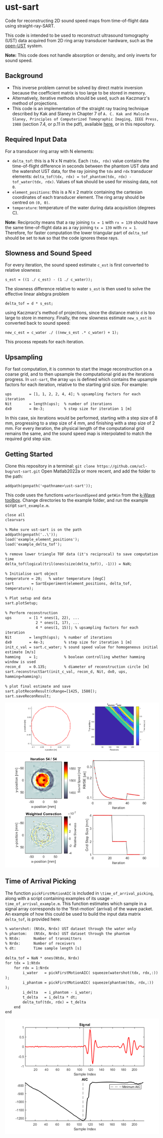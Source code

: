 # ust-sart
Code for reconstructing 2D sound speed maps from time-of-flight data using straight-ray-SART.

This code is intended to be used to reconstruct ultrasound tomography (UST) data acquired from 2D ring array transducer hardware, such as the [open-UST](https://github.com/morganjroberts/open-UST) system.

**Note:** This code does not handle absorption or density, and only inverts for sound speed.

## Background

- This inverse problem cannot be solved by direct matrix inversion because the coefficient matrix is too large to be stored in memory.
- Alternatively, iterative methods should be used, such as Kaczmarz's method of projections.
- This code is an implementation of the straight ray tracing technique described by Kak and Slaney in Chapter 7 of `A. C. Kak and Malcolm Slaney, Principles of Computerized Tomographic Imaging, IEEE Press, 1988` (section 7.4, or p.11 in the pdf), available [here](https://www.slaney.org/pct/pct-toc.html), or in this repository.

## Required Input Data
For a transducer ring array with N elements:

- `delta_tof`: this is a N x N matrix. Each `(tdx, rdx)` value contains the time-of-flight difference in seconds between the phantom UST data and the watershot UST data, for the ray joining the `tdx` and `rdx` transducer elements: `delta_tof(tdx, rdx) = tof_phantom(tdx, rdx) - tof_water(tdx, rdx)`. Values of `NaN` should be used for missing data, not `0`.
- `element_positions`: this is a N x 2 matrix containing the cartesian coordinates of each transducer element. The ring array should be centred on `(0, 0)`.
- `temperature`: temperature of the water during data acquisition (degrees C).

**Note:** Reciprocity means that a ray joining `tx = 1` with `rx = 139` should have the same time-of-flight data as a ray joining `tx = 139` with `rx = 1`. Therefore, for faster computation the lower triangular part of `delta_tof` should be set to `NaN` so that the code ignores these rays.

## Slowness and Sound Speed
For every iteration, the sound speed estimate `c_est` is first converted to relative slowness:
```
s_est = ((1 ./ c_est) - (1 ./ c_water));
```
The slowness difference relative to water `s_est` is then used to solve the effective linear alebgra problem 
```
delta_tof = d * s_est;
```
using Kaczmarz's method of projections, since the distance matrix `d` is too large to store in memory.
Finally, the new slowness estimate `new_s_est` is converted back to sound speed:
```
new_c_est = c_water ./ ((new_s_est .* c_water) + 1);
```
This process repeats for each iteration.

## Upsampling

For fast computation, it is common to start the image reconstruction on a coarse grid, and to then upsample the computational grid as the iterations progress. In `ust-sart`, the array `ups` is defined which contains the upsample factors for each iteration, relative to the starting grid size. For example:
```
ups        = [1, 1, 2, 2, 4, 4]; % upsampling factors for each iteration
Nit        = length(ups);  % number of iterations
dx0        = 8e-3;         % step size for iteration 1 [m]
``` 
In this case, six iterations would be performed, starting with a step size of 8 mm, progressing to a step size of 4 mm, and finishing with a step size of 2 mm. For every iteration, the physical length of the computational grid remains the same, and the sound speed map is interpolated to match the required grid step size.

## Getting Started

Clone this repository in a terminal: `git clone https://github.com/ucl-bug/ust-sart.git`
Open Matlab2022a or more recent, and add the folder to the path:
```
addpath(genpath('<pathname>\ust-sart'));
```
This code uses the functions `waterSoundSpeed` and `getWin` from the [k-Wave toolbox](https://github.com/ucl-bug/k-wave).
Change directories to the example folder, and run the example script `sart_example.m`.

```
close all
clearvars

% Make sure ust-sart is on the path
addpath(genpath('..\')); 
load('example_element_positions');
load('example_delta_tof');

% remove lower triangle TOF data (it's reciprocal) to save computation time
delta_tof(logical(tril(ones(size(delta_tof)), -1))) = NaN;

% Initialise sart object
temperature = 20;   % water temperature [degC]
sart        = SartExperiment(element_positions, delta_tof, temperature);

% Plot setup and data
sart.plotSetup;

% Perform reconstruction
ups        = [1 * ones(1, 22), ...
              2 * ones(1, 17), ...
              4 * ones(1, 15)]; % upsampling factors for each iteration
Nit        = length(ups);  % number of iterations
dx0        = 4e-3;         % step size for iteration 1 [m]
init_c_val = sart.c_water; % sound speed value for homogeneous initial estimate [m/s]
hamming    = 1;            % boolean controlling whether hamming window is used
recon_d    = 0.135;        % diameter of reconstruction circle [m]
sart.reconstructSart(init_c_val, recon_d, Nit, dx0, ups, hamming=hamming);

% plot final estimate and save
sart.plotReconResult(cRange=[1425, 1580]);
sart.saveReconResult;
```
![setup_example](https://github.com/ucl-bug/ust-sart/blob/main/setup_example.png)
![recon_example](https://github.com/ucl-bug/ust-sart/blob/main/recon_example.png)


## Time of Arrival Picking

The function `pickFirstMotionAIC` is included in `\time_of_arrival_picking`, along with a script containing examples of its usage - `time_of_arrival_example.m`. This function estimates which sample in a signal array corresponds to the 'first-motion' (arrival) of the wave packet. An example of how this could be used to build the input data matrix `delta_tof`, is provided here:

```
% watershot: (Ntdx, Nrdx) UST dataset through the water only
% phantom:   (Ntdx, Nrdx) UST dataset through the phantom
% Ntdx:      Number of transmitters
% Nrdx:      Number of receivers
% dt:        Time sample length [s]

delta_tof = NaN * ones(Ntdx, Nrdx)
for tdx = 1:Ntdx
    for rdx = 1:Nrdx
        i_water   = pickFirstMotionAIC( squeeze(watershot(tdx, rdx,:)) );
        i_phantom = pickFirstMotionAIC( squeeze(phantom(tdx, rdx,:))   );
        i_delta   = i_phantom - i_water;
        t_delta   = i_delta * dt;
        delta_tof(tdx, rdx) = t_delta
    end
end
```

![tof_pick_example](https://github.com/ucl-bug/ust-sart/blob/main/tof_pick_example.png)